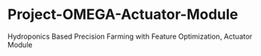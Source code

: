 # Project-OMEGA-Actuator-Module
Hydroponics Based Precision Farming with Feature Optimization, Actuator Module
